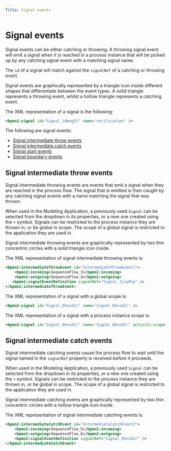 ```yaml
---
Title: Signal events
---
```


# Signal events
Signal events can be either catching or throwing. A throwing signal event will emit a signal when it is reached in a process instance that will be picked up by any catching signal event with a matching signal name.  

The `id` of a signal will match against the `signalRef` of a catching or throwing event. 

Signal events are graphically represented by a triangle icon inside different shapes that differentiate between the event types. A solid triangle represents a throwing event, whilst a hollow triangle represents a catching event.

The XML representation of a signal is the following:

```xml
<bpmn2:signal id="Signal_10meg5t" name="notification" />
```

The following are signal events:

* [Signal intermediate throw events](#signal-intermediate-throw-events)
* [Signal intermediate catch events](#signal-intermediate-catch-events)
* [Signal start events](../processes-bpmn/bpmn-start.md#signal-start-events)
* [Signal boundary events](../processes-bpmn/bpmn-boundary.md#signal-boundary-events)

## Signal intermediate throw events
Signal intermediate throwing events are events that emit a signal when they are reached in the process flow. The signal that is emitted is then caught by any catching signal events with a name matching the signal that was thrown. 

When used in the Modeling Application, a previously used `Signal` can be selected from the dropdown in its properties, or a new one created using the `+` symbol. Signals can be restricted to the process instance they are thrown in, or be global in scope. The scope of a global signal is restricted to the application they are used in. 

Signal intermediate throwing events are graphically represented by two thin concentric circles with a solid triangle icon inside.

The XML representation of signal intermediate throwing events is: 

```xml
<bpmn2:intermediateThrowEvent id="IntermediateThrowEvent1">
	<bpmn2:incoming>SequenceFlow_3</bpmn2:incoming>
	<bpmn2:outgoing>SequenceFlow_4</bpmn2:outgoing>
   <bpmn2:signalEventDefinition signalRef="Signal_1jiw9tp" />
</bpmn2:intermediateThrowEvent>
```

The XML representation of a signal with a global scope is:

```xml
<bpmn2:signal id="Signal_0hnsd2r" name="Signal_0hnsd2r" />
```

The XML representation of a signal with a process instance scope is:

```xml
<bpmn2:signal id="Signal_0hnsd2r" name="Signal_0hnsd2r" activiti:scope="processInstance" />
```

## Signal intermediate catch events
Signal intermediate catching events cause the process flow to wait until the signal named in the `signalRef` property is received before it proceeds. 

When used in the Modeling Application, a previously used `Signal` can be selected from the dropdown in its properties, or a new one created using the `+` symbol. Signals can be restricted to the process instance they are thrown in, or be global in scope. The scope of a global signal is restricted to the application they are used in. 

Signal intermediate catching events are graphically represented by two thin concentric circles with a hollow triangle icon inside. 

The XML representation of signal intermediate catching events is:
	
```xml
<bpmn2:intermediateCatchEvent id="IntermediateCatchEvent2">
	<bpmn2:incoming>SequenceFlow_5</bpmn2:incoming>
	<bpmn2:outgoing>SequenceFlow_6</bpmn2:outgoing>
    <bpmn2:signalEventDefinition signalRef="Signal_0hnsd2r" />
</bpmn2:intermediateCatchEvent>
```